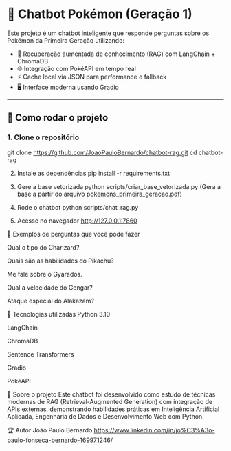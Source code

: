 # 🤖 Chatbot Pokémon (Geração 1)

Este projeto é um chatbot inteligente que responde perguntas sobre os Pokémon da Primeira Geração utilizando:

- 🧠 Recuperação aumentada de conhecimento (RAG) com LangChain + ChromaDB
- 🌐 Integração com PokéAPI em tempo real
- ⚡ Cache local via JSON para performance e fallback
- 🖥️ Interface moderna usando Gradio

---

## 🚀 Como rodar o projeto

### 1. Clone o repositório
git clone https://github.com/JoaoPauloBernardo/chatbot-rag.git
cd chatbot-rag

2. Instale as dependências
pip install -r requirements.txt

4. Gere a base vetorizada
python scripts/criar_base_vetorizada.py
(Gera a base a partir do arquivo pokemons_primeira_geracao.pdf)

5. Rode o chatbot
python scripts/chat_rag.py

7. Acesse no navegador
http://127.0.0.1:7860

💬 Exemplos de perguntas que você pode fazer

Qual o tipo do Charizard?

Quais são as habilidades do Pikachu?

Me fale sobre o Gyarados.

Qual a velocidade do Gengar?

Ataque especial do Alakazam?


🧩 Tecnologias utilizadas
Python 3.10

LangChain

ChromaDB

Sentence Transformers

Gradio

PokéAPI

💬 Sobre o projeto
Este chatbot foi desenvolvido como estudo de técnicas modernas de RAG (Retrieval-Augmented Generation) com integração de APIs externas, demonstrando habilidades práticas em Inteligência Artificial Aplicada, Engenharia de Dados e Desenvolvimento Web com Python.

🏆 Autor
João Paulo Bernardo
https://www.linkedin.com/in/jo%C3%A3o-paulo-fonseca-bernardo-169971246/
